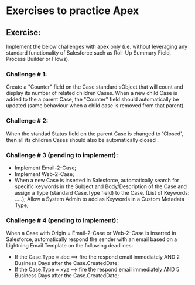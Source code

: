 # Exercises to practice Apex

## Exercise:
Implement the below challenges with apex only (i.e. without leveraging any standard functionality of Salesforce such as Roll-Up Summary Field, Process Builder or Flows).

### Challenge # 1:
Create a "Counter" field on the Case standard sObject that will count and display its number of related children Cases. 
When a new child Case is added to the a parent Case, the "Counter" field should automatically be updated (same behaviour when a child case is removed from that parent).

### Challenge # 2:
When the standad Status field on the parent Case is changed to 'Closed', then all its children Cases should also be automatically closed .

### Challenge # 3 (pending to implement):
- Implement Email-2-Case;
- Implement Web-2-Case;
- When a new Case is inserted in Salesforce, automatically search for specific keywords in the Subject and Body/Description of the Case and assign a Type (standard Case.Type field) to the Case.
(List of Keywords: .....<decide yourself>);
  Allow a System Admin to add as Keywords in a Custom Metadata Type;

### Challenge # 4 (pending to implement):
When a Case with Origin = Email-2-Case or Web-2-Case is inserted in Salesforce, automatically respond the sender with an email based on a Lightning Email Template on the following deadlines:
- If the Case.Type = abc ==> fire the respond email immediately AND 2 Business Days after the Case.CreatedDate;
- If the Case.Type = xyz ==> fire the respond email immediately AND 5 Business Days after the Case.CreatedDate;


